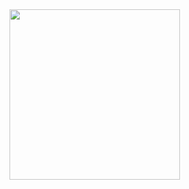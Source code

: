 <img src="https://github.com/saicharan1312/Weather_SwiftUI/assets/64318744/e06f10c9-ac46-41c2-bccd-f62f8c4b382e" width="300">
